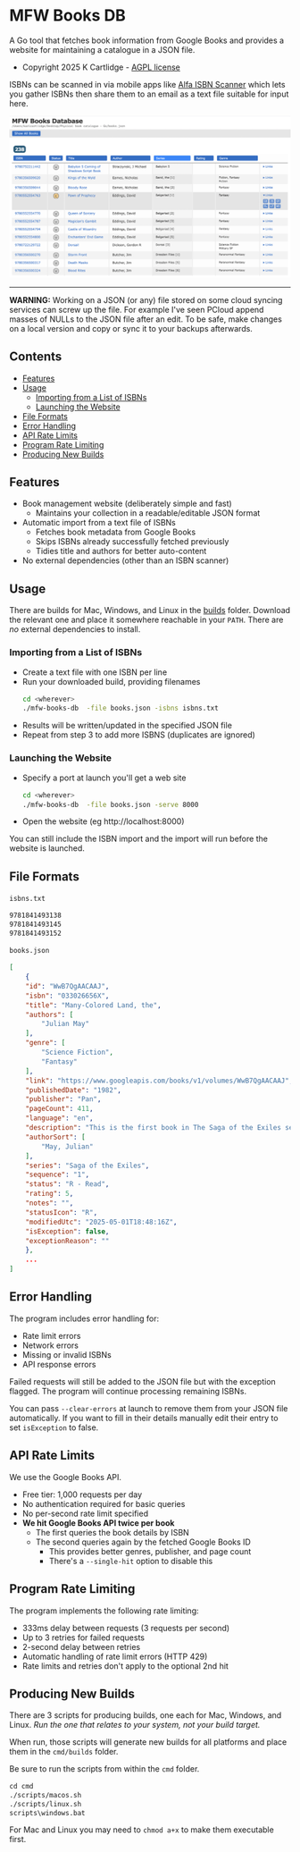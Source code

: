 # MFW Books DB

A Go tool that fetches book information from Google Books and provides a website for maintaining a catalogue in a JSON file.

- Copyright 2025 K Cartlidge - [AGPL license](./LICENSE.txt)

ISBNs can be scanned in via mobile apps like [Alfa ISBN Scanner](https://www.alfaebooks.com/help/isbn_scanner) which lets you gather ISBNs then share them to an email as a text file suitable for input here.

![screenshot](./screenshot.png)

---

**WARNING:**
Working on a JSON (or any) file stored on some cloud syncing services can screw up the file.  For example I've seen PCloud append masses of NULLs to the JSON file after an edit.  To be safe, make changes on a local version and copy or sync it to your backups afterwards.

## Contents

- [Features](#features)
- [Usage](#usage)
    - [Importing from a List of ISBNs](#importing-from-a-list-of-isbns)
    - [Launching the Website](#launching-the-website)
- [File Formats](#file-formats)
- [Error Handling](#error-handling)
- [API Rate Limits](#api-rate-limits)
- [Program Rate Limiting](#program-rate-limiting)
- [Producing New Builds](#producing-new-builds)

## Features

- Book management website (deliberately simple and fast)
    - Maintains your collection in a readable/editable JSON format
- Automatic import from a text file of ISBNs
    - Fetches book metadata from Google Books
    - Skips ISBNs already successfully fetched previously
    - Tidies title and authors for better auto-content
- No external dependencies (other than an ISBN scanner)

## Usage

There are builds for Mac, Windows, and Linux in the [builds](./cmd/builds) folder.
Download the relevant one and place it somewhere reachable in your `PATH`.
There are *no* external dependencies to install.

### Importing from a List of ISBNs

- Create a text file with one ISBN per line
- Run your downloaded build, providing filenames
    ```bash
    cd <wherever>
    ./mfw-books-db  -file books.json -isbns isbns.txt
    ```
- Results will be written/updated in the specified JSON file
- Repeat from step 3 to add more ISBNS (duplicates are ignored)

### Launching the Website

- Specify a port at launch you'll get a web site
    ```bash
    cd <wherever>
    ./mfw-books-db  -file books.json -serve 8000
    ```
- Open the website (eg http://localhost:8000)

You can still include the ISBN import and the import will run before the website is launched.

## File Formats

`isbns.txt`

    9781841493138
    9781841493145
    9781841493152

`books.json`

``` json
[
    {
    "id": "WwB7QgAACAAJ",
    "isbn": "033026656X",
    "title": "Many-Colored Land, the",
    "authors": [
        "Julian May"
    ],
    "genre": [
        "Science Fiction",
        "Fantasy"
    ],
    "link": "https://www.googleapis.com/books/v1/volumes/WwB7QgAACAAJ",
    "publishedDate": "1982",
    "publisher": "Pan",
    "pageCount": 411,
    "language": "en",
    "description": "This is the first book in The Saga of the Exiles series. Among the misfits and mavericks of the 22nd century, there are those who pass through the time-doors of the Pliocene Epoch into the battleground of two warring races from a planet far away.",
    "authorSort": [
        "May, Julian"
    ],
    "series": "Saga of the Exiles",
    "sequence": "1",
    "status": "R - Read",
    "rating": 5,
    "notes": "",
    "statusIcon": "R",
    "modifiedUtc": "2025-05-01T18:48:16Z",
    "isException": false,
    "exceptionReason": ""
    },
    ...
]
```

## Error Handling

The program includes error handling for:
- Rate limit errors
- Network errors
- Missing or invalid ISBNs
- API response errors

Failed requests will still be added to the JSON file but with the exception flagged. The program will continue processing remaining ISBNs.

You can pass `--clear-errors` at launch to remove them from your JSON file automatically.  If you want to fill in their details manually edit their entry to set `isException` to false.

## API Rate Limits

We use the Google Books API.

- Free tier: 1,000 requests per day
- No authentication required for basic queries
- No per-second rate limit specified
- **We hit Google Books API twice per book**
    - The first queries the book details by ISBN
    - The second queries again by the fetched Google Books ID
        - This provides better genres, publisher, and page count
        - There's a `--single-hit` option to disable this

## Program Rate Limiting

The program implements the following rate limiting:
- 333ms delay between requests (3 requests per second)
- Up to 3 retries for failed requests
- 2-second delay between retries
- Automatic handling of rate limit errors (HTTP 429)
- Rate limits and retries don't apply to the optional 2nd hit

## Producing New Builds

There are 3 scripts for producing builds, one each for Mac, Windows, and Linux.
*Run the one that relates to your system, not your build target.*

When run, those scripts will generate new builds for all platforms and place them in the `cmd/builds` folder.

Be sure to run the scripts from within the `cmd` folder.

    cd cmd
    ./scripts/macos.sh
    ./scripts/linux.sh
    scripts\windows.bat

For Mac and Linux you may need to `chmod a+x` to make them executable first.
